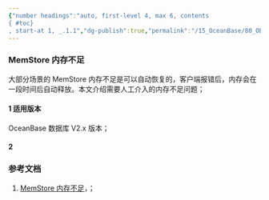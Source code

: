 ```yaml
---
{"number headings":"auto, first-level 4, max 6, contents
{ #toc}
, start-at 1, _.1.1","dg-publish":true,"permalink":"/15_OceanBase/80_OB 相关知识库/OceanBase 数据库知识/1.10 内存管理/MemStore 内存不足/","dgPassFrontmatter":true}
---
```



### MemStore 内存不足
大部分场景的 MemStore 内存不足是可以自动恢复的，客户端报错后，内存会在一段时间后自动释放。本文介绍需要人工介入的内存不足问题；

#### 1 适用版本
OceanBase 数据库 V2.x 版本；

#### 2 


### 参考文档
1. [MemStore 内存不足](https://www.oceanbase.com/knowledge-base/oceanbase-database-20000000185)，；






